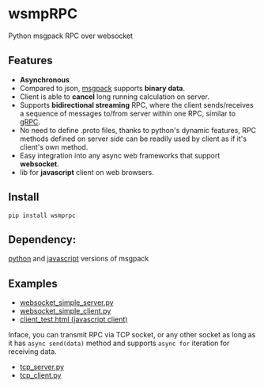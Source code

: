 # wsmpRPC

Python msgpack RPC over websocket

## Features

* **Asynchronous**
* Compared to json, [msgpack](https://msgpack.org/) supports **binary data**.
* Client is able to **cancel** long running calculation on server.
* Supports **bidirectional streaming** RPC, where the client sends/receives a sequence of messages to/from server within one RPC, similar to [gRPC](https://grpc.io/docs/tutorials/basic/python/).
* No need to define .proto files, thanks to python's dynamic features, RPC methods defined on server side can be readily used by client as if it's client's own method.
* Easy integration into any async web frameworks that support **websocket**.
* lib for **javascript** client on web browsers.

## Install

`pip install wsmprpc`

## Dependency:
[python](https://msgpack.org/) and [javascript](https://github.com/ygoe/msgpack.js) versions of msgpack 

## Examples
* [websocket_simple_server.py](https://github.com/hyansuper/wsmprpc/blob/master/examples/websocket_simple_server.py)
* [websocket_simple_client.py](https://github.com/hyansuper/wsmprpc/blob/master/examples/websocket_simple_client.py)
* [client_test.html (javascript client)](https://github.com/hyansuper/wsmprpc/blob/master/js/client_test.html)

Inface, you can transmit RPC via TCP socket, or any other socket as long as it has `async send(data)` method and supports `async for` iteration for receiving data.
* [tcp_server.py](https://github.com/hyansuper/wsmprpc/blob/master/examples/tcp_server.py)
* [tcp_client.py](https://github.com/hyansuper/wsmprpc/blob/master/examples/tcp_client.py)